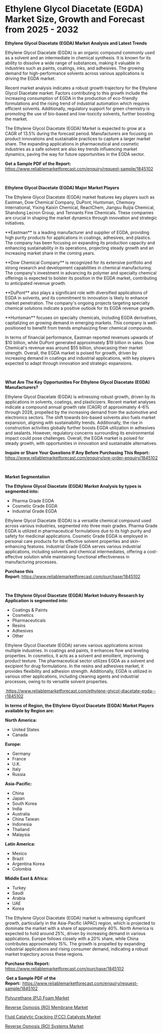<p><h1>Ethylene Glycol Diacetate (EGDA) Market Size, Growth and Forecast from 2025 - 2032</h1></p><p><strong>Ethylene Glycol Diacetate (EGDA) Market Analysis and Latest Trends</strong></p>
<p><p>Ethylene Glycol Diacetate (EGDA) is an organic compound commonly used as a solvent and an intermediate in chemical synthesis. It is known for its ability to dissolve a wide range of substances, making it valuable in industries such as paints, coatings, inks, and adhesives. The growing demand for high-performance solvents across various applications is driving the EGDA market.</p><p>Recent market analysis indicates a robust growth trajectory for the Ethylene Glycol Diacetate market. Factors contributing to this growth include the increasing consumption of EGDA in the production of eco-friendly formulations and the rising trend of industrial automation which requires efficient solvents. Additionally, regulatory support for green chemistry is promoting the use of bio-based and low-toxicity solvents, further boosting the market.</p><p>The Ethylene Glycol Diacetate (EGDA) Market is expected to grow at a CAGR of 13.5% during the forecast period. Manufacturers are focusing on product innovations and sustainable practices to capture a larger market share. The expanding applications in pharmaceutical and cosmetic industries as a safe solvent are also key trends influencing market dynamics, paving the way for future opportunities in the EGDA sector.</p></p>
<p><strong>Get a Sample PDF of the Report:&nbsp;</strong> <a href="https://www.reliablemarketforecast.com/enquiry/request-sample/1845102?utm_campaign=950&utm_medium=2&utm_source=Github&utm_content=ia&utm_term=03022025&utm_id=ethylene-glycol-diacetate-egda">https://www.reliablemarketforecast.com/enquiry/request-sample/1845102</a></p>
<p>&nbsp;</p>
<p><strong>Ethylene Glycol Diacetate (EGDA) Major Market Players</strong></p>
<p><p>The Ethylene Glycol Diacetate (EGDA) market features key players such as Eastman, Dow Chemical Company, DuPont, Huntsman, Chemoxy International, Yixing Kaixin Chemical, ReactChem, Jiangsu Ruijia Chemical, Shandong Lecron Group, and Tennants Fine Chemicals. These companies are crucial in shaping the market dynamics through innovation and strategic initiatives.</p><p>**Eastman** is a leading manufacturer and supplier of EGDA, providing high purity products for applications in coatings, adhesives, and plastics. The company has been focusing on expanding its production capacity and enhancing sustainability in its operations, projecting steady growth and an increasing market share in the coming years.</p><p>**Dow Chemical Company** is recognized for its extensive portfolio and strong research and development capabilities in chemical manufacturing. The company's investment in advancing its polymer and specialty chemical offerings is expected to bolster its position in the EGDA market, contributing to anticipated revenue growth.</p><p>**DuPont** also plays a significant role with diversified applications of EGDA in solvents, and its commitment to innovation is likely to enhance market penetration. The company's ongoing projects targeting specialty chemical solutions indicate a positive outlook for its EGDA revenue growth.</p><p>**Huntsman** focuses on specialty chemicals, including EGDA derivatives, capitalizing on growing demand in emerging markets. This company is well-positioned to benefit from trends emphasizing finer chemical compounds.</p><p>In terms of financial performance, Eastman reported revenues upwards of $10 billion, while DuPont generated approximately $19 billion in sales. Dow Chemical's revenue was around $55 billion, showcasing their market strength. Overall, the EGDA market is poised for growth, driven by increasing demand in coatings and industrial applications, with key players expected to adapt through innovation and strategic expansions.</p></p>
<p>&nbsp;</p>
<p><strong>What Are The Key Opportunities For Ethylene Glycol Diacetate (EGDA) Manufacturers?</strong></p>
<p><p>Ethylene Glycol Diacetate (EGDA) is witnessing robust growth, driven by its applications in solvents, coatings, and plasticizers. Recent market analyses indicate a compound annual growth rate (CAGR) of approximately 4-6% through 2028, propelled by the increasing demand from the automotive and electronics sectors. The shift towards bio-based solvents also fuels market expansion, aligning with sustainability trends. Additionally, the rise in construction activities globally further boosts EGDA utilization in adhesives and sealants. However, regulatory concerns surrounding its environmental impact could pose challenges. Overall, the EGDA market is poised for steady growth, with opportunities in innovation and sustainable alternatives.</p></p>
<p><strong>Inquire or Share Your Questions If Any Before Purchasing This Report:</strong> <a href="https://www.reliablemarketforecast.com/enquiry/pre-order-enquiry/1845102?utm_campaign=950&utm_medium=2&utm_source=Github&utm_content=ia&utm_term=03022025&utm_id=ethylene-glycol-diacetate-egda">https://www.reliablemarketforecast.com/enquiry/pre-order-enquiry/1845102</a></p>
<p>&nbsp;</p>
<p><strong>Market Segmentation</strong></p>
<p><strong>The Ethylene Glycol Diacetate (EGDA) Market Analysis by types is segmented into:</strong></p>
<p><ul><li>Pharma Grade EGDA</li><li>Cosmetic Grade EGDA</li><li>Industrial Grade EGDA</li></ul></p>
<p><p>Ethylene Glycol Diacetate (EGDA) is a versatile chemical compound used across various industries, segmented into three main grades. Pharma Grade EGDA is utilized in pharmaceutical formulations due to its high purity and safety for medicinal applications. Cosmetic Grade EGDA is employed in personal care products for its effective solvent properties and skin-enhancing features. Industrial Grade EGDA serves various industrial applications, including solvents and chemical intermediates, offering a cost-effective solution while maintaining functional effectiveness in manufacturing processes.</p></p>
<p><strong>Purchase this Report:&nbsp;</strong><a href="https://www.reliablemarketforecast.com/purchase/1845102?utm_campaign=950&utm_medium=2&utm_source=Github&utm_content=ia&utm_term=03022025&utm_id=ethylene-glycol-diacetate-egda">https://www.reliablemarketforecast.com/purchase/1845102</a></p>
<p>&nbsp;</p>
<p><strong>The Ethylene Glycol Diacetate (EGDA) Market Industry Research by Application is segmented into:</strong></p>
<p><ul><li>Coatings & Paints</li><li>Cosmetics</li><li>Pharmaceuticals</li><li>Resins</li><li>Adhesives</li><li>Other</li></ul></p>
<p><p>Ethylene Glycol Diacetate (EGDA) serves various applications across multiple industries. In coatings and paints, it enhances flow and leveling properties. In cosmetics, it acts as a solvent and emollient, improving product texture. The pharmaceutical sector utilizes EGDA as a solvent and excipient for drug formulations. In the resins and adhesives market, it provides flexibility and adhesion strength. Additionally, EGDA is utilized in various other applications, including cleaning agents and industrial processes, owing to its versatile solvent properties.</p></p>
<p><a href="https://www.reliablemarketforecast.com/ethylene-glycol-diacetate-egda--r1845102?utm_campaign=950&utm_medium=2&utm_source=Github&utm_content=ia&utm_term=03022025&utm_id=ethylene-glycol-diacetate-egda">&nbsp;https://www.reliablemarketforecast.com/ethylene-glycol-diacetate-egda--r1845102</a></p>
<p><strong>In terms of Region, the Ethylene Glycol Diacetate (EGDA) Market Players available by Region are:</strong></p>
<p>
    <p> <strong> North America: </strong>
        <ul>
            <li>United States</li>
            <li>Canada</li>
        </ul>
        </p> 
    <p> <strong> Europe: </strong>
        <ul>
            <li>Germany</li>
            <li>France</li>
            <li>U.K.</li>
            <li>Italy</li>
            <li>Russia</li>
        </ul>
        </p> 
    <p> <strong> Asia-Pacific: </strong>
        <ul>
            <li>China</li>
            <li>Japan</li>
            <li>South Korea</li>
            <li>India</li>
            <li>Australia</li>
            <li>China Taiwan</li>
            <li>Indonesia</li>
            <li>Thailand</li>
            <li>Malaysia</li>
        </ul>
        </p> 
    <p> <strong> Latin America: </strong>
        <ul>
            <li>Mexico</li>
            <li>Brazil</li>
            <li>Argentina Korea</li>
            <li>Colombia</li>
        </ul>
        </p> 
    <p> <strong> Middle East & Africa: </strong>
        <ul>
            <li>Turkey</li>
            <li>Saudi</li>
            <li>Arabia</li>
            <li>UAE</li>
            <li>Korea</li>
        </ul>
    </p>
    </p>
<p><p>The Ethylene Glycol Diacetate (EGDA) market is witnessing significant growth, particularly in the Asia-Pacific (APAC) region, which is projected to dominate the market with a share of approximately 40%. North America is expected to hold around 25%, driven by increasing demand in various applications. Europe follows closely with a 20% share, while China contributes approximately 15%. The growth is propelled by expanding industrial applications and rising consumer demand, indicating a robust market trajectory across these regions.</p></p>
<p><strong>Purchase this Report: </strong><a href="https://www.reliablemarketforecast.com/purchase/1845102?utm_campaign=950&utm_medium=2&utm_source=Github&utm_content=ia&utm_term=03022025&utm_id=ethylene-glycol-diacetate-egda">https://www.reliablemarketforecast.com/purchase/1845102</a></p>
<p>&nbsp;<strong>Get a Sample PDF of the Report:&nbsp;&nbsp;</strong><a href="https://www.reliablemarketforecast.com/enquiry/request-sample/1845102?utm_campaign=950&utm_medium=2&utm_source=Github&utm_content=ia&utm_term=03022025&utm_id=ethylene-glycol-diacetate-egda">https://www.reliablemarketforecast.com/enquiry/request-sample/1845102</a></p>
<p><strong></strong></p>
<p><p><a href="https://github.com/sawrovpipolo/Market-Research-Report-List-1/blob/main/polyurethane-pu-foam-market.md?utm_campaign=950&utm_medium=2&utm_source=Github&utm_content=ia&utm_term=03022025&utm_id=ethylene-glycol-diacetate-egda">Polyurethane (PU) Foam Market</a></p><p><a href="https://github.com/sponsumelo/Market-Research-Report-List-1/blob/main/reverse-osmosis-ro-membrane-market.md?utm_campaign=950&utm_medium=2&utm_source=Github&utm_content=ia&utm_term=03022025&utm_id=ethylene-glycol-diacetate-egda">Reverse Osmosis (RO) Membrane Market</a></p><p><a href="https://github.com/castoriffic/Market-Research-Report-List-5/blob/main/fluid-catalytic-cracking-fcc-catalysts-market.md?utm_campaign=950&utm_medium=2&utm_source=Github&utm_content=ia&utm_term=03022025&utm_id=ethylene-glycol-diacetate-egda">Fluid Catalytic Cracking (FCC) Catalysts Market</a></p><p><a href="https://github.com/ritooesiaba/Market-Research-Report-List-1/blob/main/reverse-osmosis-ro-systems-market.md?utm_campaign=950&utm_medium=2&utm_source=Github&utm_content=ia&utm_term=03022025&utm_id=ethylene-glycol-diacetate-egda">Reverse Osmosis (RO) Systems Market</a></p></p>